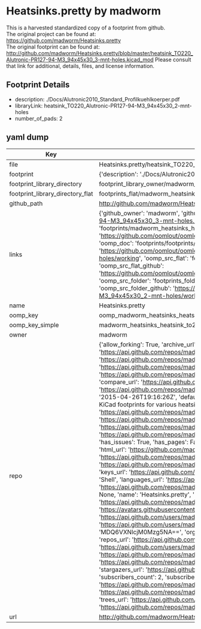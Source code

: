 # Heatsinks.pretty by madworm  
This is a harvested standardized copy of a footprint from github.  
The original project can be found at:  
https://github.com/madworm/Heatsinks.pretty  
The original footprint can be found at:
http://github.com/madworm/Heatsinks.pretty/blob/master/heatsink_TO220_Alutronic-PR127-94-M3_94x45x30_3-mnt-holes.kicad_mod
Please consult that link for additional, details, files, and license information.  
## Footprint Details
* description: ./Docs/Alutronic2010_Standard_Profilkuehlkoerper.pdf  
* libraryLink: heatsink_TO220_Alutronic-PR127-94-M3_94x45x30_2-mnt-holes  
* number_of_pads: 2  
## yaml dump  
| Key | Value |  
| --- | --- |  
| file | Heatsinks.pretty/heatsink_TO220_Alutronic-PR127-94-M3_94x45x30_2-mnt-holes.kicad_mod |  
| footprint | {'description': './Docs/Alutronic2010_Standard_Profilkuehlkoerper.pdf', 'libraryLink': 'heatsink_TO220_Alutronic-PR127-94-M3_94x45x30_2-mnt-holes', 'number_of_pads': 2} |  
| footprint_library_directory | footprint_library_owner/madworm_Heatsinks.pretty |  
| footprint_library_directory_flat | footprints_flat/madworm_heatsinks_heatsink_to220_alutronic_pr127_94_m3_94x45x30_2_mnt_holes/working |  
| github_path | http://github.com/madworm/Heatsinks.pretty/blob/master/heatsink_TO220_Alutronic-PR127-94-M3_94x45x30_2-mnt-holes.kicad_mod |  
| links | {'github_owner': 'madworm', 'github_repo_name': 'Heatsinks.pretty', 'github_src': 'http://github.com/madworm/Heatsinks.pretty/blob/master/heatsink_TO220_Alutronic-PR127-94-M3_94x45x30_3-mnt-holes.kicad_mod', 'github_src_repo': 'https://github.com/madworm/Heatsinks.pretty', 'oomp_bot': 'footprints/madworm_heatsinks_heatsink_to220_alutronic_pr127_94_m3_94x45x30_2_mnt_holes/working', 'oomp_bot_github': 'https://github.com/oomlout/oomlout_oomp_footprint_bot/tree/main/footprints/madworm_heatsinks_heatsink_to220_alutronic_pr127_94_m3_94x45x30_2_mnt_holes/working', 'oomp_doc': 'footprints/footprints/madworm/Heatsinks/heatsink_TO220_Alutronic-PR127-94-M3_94x45x30_2-mnt-holes/working/', 'oomp_doc_github': 'https://github.com/oomlout/oomlout_oomp_footprint_doc/tree/main/footprints/footprints/madworm/Heatsinks/heatsink_TO220_Alutronic-PR127-94-M3_94x45x30_2-mnt-holes/working', 'oomp_src_flat': 'footprints_flat/footprints_flat/madworm_heatsinks_heatsink_to220_alutronic_pr127_94_m3_94x45x30_2_mnt_holes/working', 'oomp_src_flat_github': 'https://github.com/oomlout/oomlout_oomp_footprint_src/tree/main/footprints_flat/madworm_heatsinks_heatsink_to220_alutronic_pr127_94_m3_94x45x30_2_mnt_holes/working', 'oomp_src_folder': 'footprints_folder/footprints_folder/madworm/Heatsinks/heatsink_TO220_Alutronic-PR127-94-M3_94x45x30_2-mnt-holes/working', 'oomp_src_folder_github': 'https://github.com/oomlout/oomlout_oomp_footprint_src/tree/main/footprints_folder/madworm/Heatsinks/heatsink_TO220_Alutronic-PR127-94-M3_94x45x30_2-mnt-holes/working'} |  
| name | Heatsinks.pretty |  
| oomp_key | oomp_madworm_heatsinks_heatsink_to220_alutronic_pr127_94_m3_94x45x30_2_mnt_holes |  
| oomp_key_simple | madworm_heatsinks_heatsink_to220_alutronic_pr127_94_m3_94x45x30_2_mnt_holes |  
| owner | madworm |  
| repo | {'allow_forking': True, 'archive_url': 'https://api.github.com/repos/madworm/Heatsinks.pretty/{archive_format}{/ref}', 'archived': False, 'assignees_url': 'https://api.github.com/repos/madworm/Heatsinks.pretty/assignees{/user}', 'blobs_url': 'https://api.github.com/repos/madworm/Heatsinks.pretty/git/blobs{/sha}', 'branches_url': 'https://api.github.com/repos/madworm/Heatsinks.pretty/branches{/branch}', 'clone_url': 'https://github.com/madworm/Heatsinks.pretty.git', 'collaborators_url': 'https://api.github.com/repos/madworm/Heatsinks.pretty/collaborators{/collaborator}', 'comments_url': 'https://api.github.com/repos/madworm/Heatsinks.pretty/comments{/number}', 'commits_url': 'https://api.github.com/repos/madworm/Heatsinks.pretty/commits{/sha}', 'compare_url': 'https://api.github.com/repos/madworm/Heatsinks.pretty/compare/{base}...{head}', 'contents_url': 'https://api.github.com/repos/madworm/Heatsinks.pretty/contents/{+path}', 'contributors_url': 'https://api.github.com/repos/madworm/Heatsinks.pretty/contributors', 'created_at': '2015-04-26T19:16:26Z', 'default_branch': 'master', 'deployments_url': 'https://api.github.com/repos/madworm/Heatsinks.pretty/deployments', 'description': 'LAYOUT FILES: KiCad footprints for various heatsinks.', 'disabled': False, 'downloads_url': 'https://api.github.com/repos/madworm/Heatsinks.pretty/downloads', 'events_url': 'https://api.github.com/repos/madworm/Heatsinks.pretty/events', 'fork': False, 'forks': 0, 'forks_count': 0, 'forks_url': 'https://api.github.com/repos/madworm/Heatsinks.pretty/forks', 'full_name': 'madworm/Heatsinks.pretty', 'git_commits_url': 'https://api.github.com/repos/madworm/Heatsinks.pretty/git/commits{/sha}', 'git_refs_url': 'https://api.github.com/repos/madworm/Heatsinks.pretty/git/refs{/sha}', 'git_tags_url': 'https://api.github.com/repos/madworm/Heatsinks.pretty/git/tags{/sha}', 'git_url': 'git://github.com/madworm/Heatsinks.pretty.git', 'has_discussions': False, 'has_downloads': True, 'has_issues': True, 'has_pages': False, 'has_projects': True, 'has_wiki': True, 'homepage': None, 'hooks_url': 'https://api.github.com/repos/madworm/Heatsinks.pretty/hooks', 'html_url': 'https://github.com/madworm/Heatsinks.pretty', 'id': 34627066, 'is_template': False, 'issue_comment_url': 'https://api.github.com/repos/madworm/Heatsinks.pretty/issues/comments{/number}', 'issue_events_url': 'https://api.github.com/repos/madworm/Heatsinks.pretty/issues/events{/number}', 'issues_url': 'https://api.github.com/repos/madworm/Heatsinks.pretty/issues{/number}', 'keys_url': 'https://api.github.com/repos/madworm/Heatsinks.pretty/keys{/key_id}', 'labels_url': 'https://api.github.com/repos/madworm/Heatsinks.pretty/labels{/name}', 'language': 'Shell', 'languages_url': 'https://api.github.com/repos/madworm/Heatsinks.pretty/languages', 'license': None, 'merges_url': 'https://api.github.com/repos/madworm/Heatsinks.pretty/merges', 'milestones_url': 'https://api.github.com/repos/madworm/Heatsinks.pretty/milestones{/number}', 'mirror_url': None, 'name': 'Heatsinks.pretty', 'network_count': 0, 'node_id': 'MDEwOlJlcG9zaXRvcnkzNDYyNzA2Ng==', 'notifications_url': 'https://api.github.com/repos/madworm/Heatsinks.pretty/notifications{?since,all,participating}', 'open_issues': 0, 'open_issues_count': 0, 'owner': {'avatar_url': 'https://avatars.githubusercontent.com/u/343894?v=4', 'events_url': 'https://api.github.com/users/madworm/events{/privacy}', 'followers_url': 'https://api.github.com/users/madworm/followers', 'following_url': 'https://api.github.com/users/madworm/following{/other_user}', 'gists_url': 'https://api.github.com/users/madworm/gists{/gist_id}', 'gravatar_id': '', 'html_url': 'https://github.com/madworm', 'id': 343894, 'login': 'madworm', 'node_id': 'MDQ6VXNlcjM0Mzg5NA==', 'organizations_url': 'https://api.github.com/users/madworm/orgs', 'received_events_url': 'https://api.github.com/users/madworm/received_events', 'repos_url': 'https://api.github.com/users/madworm/repos', 'site_admin': False, 'starred_url': 'https://api.github.com/users/madworm/starred{/owner}{/repo}', 'subscriptions_url': 'https://api.github.com/users/madworm/subscriptions', 'type': 'User', 'url': 'https://api.github.com/users/madworm'}, 'private': False, 'pulls_url': 'https://api.github.com/repos/madworm/Heatsinks.pretty/pulls{/number}', 'pushed_at': '2015-05-31T11:17:48Z', 'releases_url': 'https://api.github.com/repos/madworm/Heatsinks.pretty/releases{/id}', 'size': 5076, 'ssh_url': 'git@github.com:madworm/Heatsinks.pretty.git', 'stargazers_count': 0, 'stargazers_url': 'https://api.github.com/repos/madworm/Heatsinks.pretty/stargazers', 'statuses_url': 'https://api.github.com/repos/madworm/Heatsinks.pretty/statuses/{sha}', 'subscribers_count': 2, 'subscribers_url': 'https://api.github.com/repos/madworm/Heatsinks.pretty/subscribers', 'subscription_url': 'https://api.github.com/repos/madworm/Heatsinks.pretty/subscription', 'svn_url': 'https://github.com/madworm/Heatsinks.pretty', 'tags_url': 'https://api.github.com/repos/madworm/Heatsinks.pretty/tags', 'teams_url': 'https://api.github.com/repos/madworm/Heatsinks.pretty/teams', 'temp_clone_token': None, 'topics': [], 'trees_url': 'https://api.github.com/repos/madworm/Heatsinks.pretty/git/trees{/sha}', 'updated_at': '2023-07-25T13:55:59Z', 'url': 'https://api.github.com/repos/madworm/Heatsinks.pretty', 'visibility': 'public', 'watchers': 0, 'watchers_count': 0, 'web_commit_signoff_required': False} |  
| url | http://github.com/madworm/Heatsinks.pretty |  

